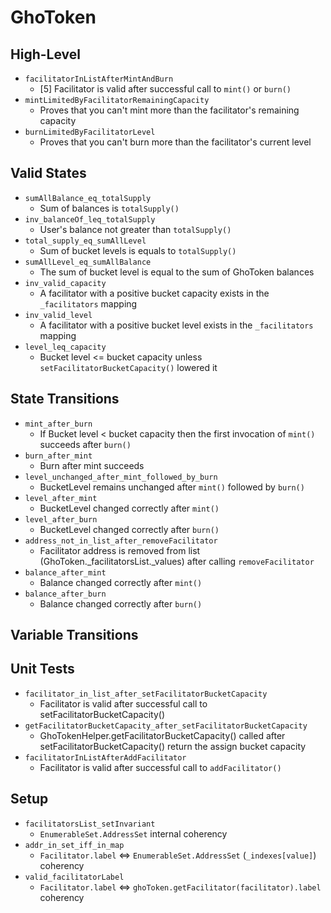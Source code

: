 # GhoToken

## High-Level

- `facilitatorInListAfterMintAndBurn`
  - [5] Facilitator is valid after successful call to `mint()` or `burn()`
- `mintLimitedByFacilitatorRemainingCapacity`
  - Proves that you can't mint more than the facilitator's remaining capacity
- `burnLimitedByFacilitatorLevel`
  - Proves that you can't burn more than the facilitator's current level

## Valid States

- `sumAllBalance_eq_totalSupply`
  - Sum of balances is `totalSupply()`
- `inv_balanceOf_leq_totalSupply`
  - User's balance not greater than `totalSupply()`
- `total_supply_eq_sumAllLevel`
  - Sum of bucket levels is equals to `totalSupply()`
- `sumAllLevel_eq_sumAllBalance`
  - The sum of bucket level is equal to the sum of GhoToken balances
- `inv_valid_capacity`
  - A facilitator with a positive bucket capacity exists in the `_facilitators` mapping
- `inv_valid_level`
  - A facilitator with a positive bucket level exists in the `_facilitators` mapping
- `level_leq_capacity`
  - Bucket level <= bucket capacity unless `setFacilitatorBucketCapacity()` lowered it

## State Transitions

- `mint_after_burn`
  - If Bucket level < bucket capacity then the first invocation of `mint()` succeeds after `burn()`
- `burn_after_mint`
  - Burn after mint succeeds
- `level_unchanged_after_mint_followed_by_burn`
  - BucketLevel remains unchanged after `mint()` followed by `burn()`
- `level_after_mint`
  - BucketLevel changed correctly after `mint()`
- `level_after_burn`
  - BucketLevel changed correctly after `burn()`
- `address_not_in_list_after_removeFacilitator`
  - Facilitator address is removed from list (GhoToken.\_facilitatorsList.\_values) after calling `removeFacilitator`
- `balance_after_mint`
  - Balance changed correctly after `mint()`
- `balance_after_burn`
  - Balance changed correctly after `burn()`

## Variable Transitions

## Unit Tests

- `facilitator_in_list_after_setFacilitatorBucketCapacity`
  - Facilitator is valid after successful call to setFacilitatorBucketCapacity()
- `getFacilitatorBucketCapacity_after_setFacilitatorBucketCapacity`
  - GhoTokenHelper.getFacilitatorBucketCapacity() called after setFacilitatorBucketCapacity() return the assign bucket capacity
- `facilitatorInListAfterAddFacilitator`
  - Facilitator is valid after successful call to `addFacilitator()`

## Setup

- `facilitatorsList_setInvariant`
  - `EnumerableSet.AddressSet` internal coherency
- `addr_in_set_iff_in_map`
  - `Facilitator.label` <=> `EnumerableSet.AddressSet` (`_indexes[value]`) coherency
- `valid_facilitatorLabel`
  - `Facilitator.label` <=> `ghoToken.getFacilitator(facilitator).label` coherency
